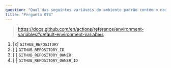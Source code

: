 ```yaml
---
question: "Qual das seguintes variáveis de ambiente padrão contém o nome completo (por exemplo, `octocat/hello-world`) do repositório onde o workflow está sendo executado?"
title: "Pergunta 074"
---
```


> https://docs.github.com/en/actions/reference/environment-variables#default-environment-variables

1. [x] `GITHUB_REPOSITORY`
1. [ ] `GITHUB_REPOSITORY_ID`
1. [ ] `GITHUB_REPOSITORY_OWNER`
1. [ ] `GITHUB_REPOSITORY_OWNER_ID`
